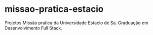 # missao-pratica-estacio
Projetos Missão pratica da Universidade Estacio de Sa.
Graduação em Desenvolvimento Full Stack.
